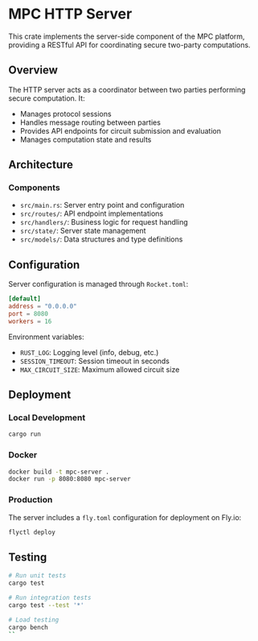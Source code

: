 # MPC HTTP Server

This crate implements the server-side component of the MPC platform, providing a RESTful API for coordinating secure two-party computations.

## Overview

The HTTP server acts as a coordinator between two parties performing secure computation. It:
- Manages protocol sessions
- Handles message routing between parties
- Provides API endpoints for circuit submission and evaluation
- Manages computation state and results

## Architecture

### Components

- `src/main.rs`: Server entry point and configuration
- `src/routes/`: API endpoint implementations
- `src/handlers/`: Business logic for request handling
- `src/state/`: Server state management
- `src/models/`: Data structures and type definitions

## Configuration

Server configuration is managed through `Rocket.toml`:

```toml
[default]
address = "0.0.0.0"
port = 8080
workers = 16
```

Environment variables:
- `RUST_LOG`: Logging level (info, debug, etc.)
- `SESSION_TIMEOUT`: Session timeout in seconds
- `MAX_CIRCUIT_SIZE`: Maximum allowed circuit size

## Deployment

### Local Development

```bash
cargo run
```

### Docker

```bash
docker build -t mpc-server .
docker run -p 8080:8080 mpc-server
```

### Production

The server includes a `fly.toml` configuration for deployment on Fly.io:

```bash
flyctl deploy
```

## Testing

```bash
# Run unit tests
cargo test

# Run integration tests
cargo test --test '*'

# Load testing
cargo bench
``